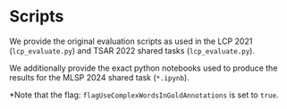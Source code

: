 # Scripts

We provide the original evaluation scripts as used in the LCP 2021 (```lcp_evaluate.py```) and TSAR 2022 shared tasks (```lcp_evaluate.py```).

We additionally provide the exact python notebooks used to produce the results for the MLSP 2024 shared task (```*.ipynb```).

*Note that the flag: ```flagUseComplexWordsInGoldAnnotations``` is set to ```true```. 
